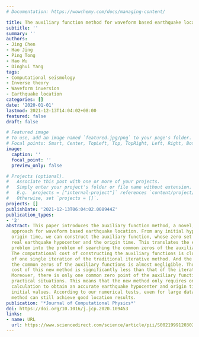 ```yaml
---
# Documentation: https://wowchemy.com/docs/managing-content/

title: The auxiliary function method for waveform based earthquake location
subtitle: ''
summary: ''
authors:
- Jing Chen
- Hao Jing
- Ping Tong
- Hao Wu
- Dinghui Yang
tags:
- Computational seismology
- Inverse theory
- Waveform inversion
- Earthquake location
categories: []
date: '2020-01-01'
lastmod: 2021-12-13T14:04:02+08:00
featured: false
draft: false

# Featured image
# To use, add an image named `featured.jpg/png` to your page's folder.
# Focal points: Smart, Center, TopLeft, Top, TopRight, Left, Right, BottomLeft, Bottom, BottomRight.
image:
  caption: ''
  focal_point: ''
  preview_only: false

# Projects (optional).
#   Associate this post with one or more of your projects.
#   Simply enter your project's folder or file name without extension.
#   E.g. `projects = ["internal-project"]` references `content/project/deep-learning/index.md`.
#   Otherwise, set `projects = []`.
projects: []
publishDate: '2021-12-13T06:04:02.008944Z'
publication_types:
- '2'
abstract: This paper introduces the auxiliary function method, a novel, fast and simple
  approach for waveform based earthquake location. From any initial hypocenter and
  origin time, we can construct the auxiliary function, whose zero set contains the
  real earthquake hypocenter and the origin time. This translates the earthquake location
  problem into the problem of searching the common zeros of the auxiliary functions.
  The computational cost of constructing the auxiliary functions is close to the cost
  of one single iteration of the traditional iterative method. And the cost of searching
  the common zeros of the auxiliary functions is almost negligible. Thus, the overall
  cost of this new method is significantly less than that of the iterative methods.
  Moreover, there is only one common zero point of the auxiliary functions in most
  practical situations. This means that the new method only requires one round of
  calculation to obtain an accurate earthquake hypocenter and origin time from arbitrary
  initial values. According to our numerical tests, even for large data noise, the
  method can still achieve good location results.
publication: '*Journal of Computational Physics*'
doi: https://doi.org/10.1016/j.jcp.2020.109453
links:
- name: URL
  url: https://www.sciencedirect.com/science/article/pii/S0021999120302278
---
```

